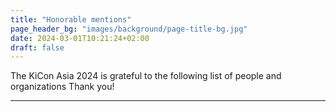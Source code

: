 ```yaml
---
title: "Honorable mentions"
page_header_bg: "images/background/page-title-bg.jpg"
date: 2024-03-01T10:21:24+02:00
draft: false
---
```

The KiCon Asia 2024 is grateful to the following list of people
and organizations
Thank you!

---


